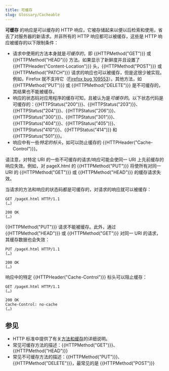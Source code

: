 ```yaml
---
title: 可缓存
slug: Glossary/Cacheable
---
```


**可缓存** 的响应是可以缓存的 HTTP 响应，它被存储起来以便以后检索和使用，省去了对服务器的新请求。并非所有的 HTTP 响应都可以被缓存，这些是 HTTP 响应被缓存的以下限制条件：

- 请求中使用的方法本身就是*可缓存的*，即 {{HTTPMethod("GET")}} 或 {{HTTPMethod("HEAD")}} 方法。如果显示了新鲜度并且设置了 {{HTTPHeader("Content-Location")}} 头，{{HTTPMethod("POST")}} 或 {{HTTPMethod("PATCH")}} 请求的响应也可以被缓存，但是这很少被实现。例如，Firefox 就不支持它（[Firefox bug 109553](https://bugzil.la/109553)）。其他方法，如 {{HTTPMethod("PUT")}} 或 {{HTTPMethod("DELETE")}} 是不可缓存的，其结果也不能被缓存。
- 响应的状态码对应用程序的缓存可知，且被认为是*可缓存的*。以下状态代码是可缓存的：{{HTTPStatus("200")}}、{{HTTPStatus("203")}}、{{HTTPStatus("204")}}、{{HTTPStatus("206")}}、{{HTTPStatus("300")}}、{{HTTPStatus("301")}}、{{HTTPStatus("404")}}、{{HTTPStatus("405")}}、{{HTTPStatus("410")}}、{{HTTPStatus("414")}} 和 {{HTTPStatus("501")}}。
- 响应中有一些*特定的标头*，如可以防止缓存的 {{HTTPHeader("Cache-Control")}}。

请注意，对特定 URI 的一些不可缓存的请求/响应可能会使同一 URI 上先前缓存的响应失效。例如，对 pageX.html 的 {{HTTPMethod("PUT")}} 将使所有对同一 URI 的 {{HTTPMethod("GET")}} 或 {{HTTPMethod("HEAD")}} 的缓存请求失效。

当请求的方法和响应的状态码都是可缓存的，对请求的响应就可以被缓存：

```http
GET /pageX.html HTTP/1.1
(…)

200 OK
(…)
```

{{HTTPMethod("PUT")}} 请求不能被缓存。此外，通过 {{HTTPMethod("HEAD")}} 或 {{HTTPMethod("GET")}} 对同一 URI 的请求，其缓存数据也会失效：

```http
PUT /pageX.html HTTP/1.1
(…)

200 OK
(…)
```

响应中的特定 {{HTTPHeader("Cache-Control")}} 标头可以阻止缓存：

```http
GET /pageX.html HTTP/1.1
(…)

200 OK
Cache-Control: no-cache
(…)
```

## 参见

- HTTP 标准中提供了有关[方法和缓存](https://httpwg.org/specs/rfc9110.html#rfc.section.9.2.3)的详细说明。
- 常见可缓存方法的描述：{{HTTPMethod("GET")}}、{{HTTPMethod("HEAD")}}
- 常见不可缓存方法的描述：{{HTTPMethod("PUT")}}、{{HTTPMethod("DELETE")}}，最常见的是 {{HTTPMethod("POST")}}
